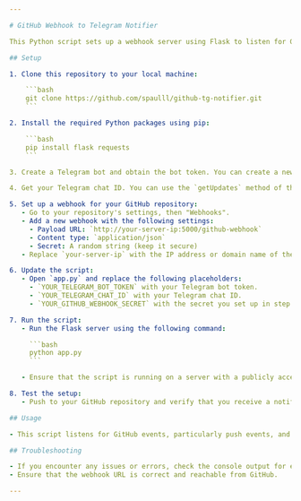 ```yaml
---

# GitHub Webhook to Telegram Notifier

This Python script sets up a webhook server using Flask to listen for GitHub events, specifically push events, and sends notifications to a Telegram account.

## Setup

1. Clone this repository to your local machine:

    ```bash
    git clone https://github.com/spaulll/github-tg-notifier.git
    ```

2. Install the required Python packages using pip:

    ```bash
    pip install flask requests
    ```

3. Create a Telegram bot and obtain the bot token. You can create a new bot and get the token from [BotFather](https://core.telegram.org/bots#how-do-i-create-a-bot).

4. Get your Telegram chat ID. You can use the `getUpdates` method of the Telegram Bot API or use a bot like `@userinfobot` to get your chat ID.

5. Set up a webhook for your GitHub repository:
   - Go to your repository's settings, then "Webhooks".
   - Add a new webhook with the following settings:
     - Payload URL: `http://your-server-ip:5000/github-webhook`
     - Content type: `application/json`
     - Secret: A random string (keep it secure)
   - Replace `your-server-ip` with the IP address or domain name of the server where you will run this script.

6. Update the script:
   - Open `app.py` and replace the following placeholders:
     - `YOUR_TELEGRAM_BOT_TOKEN` with your Telegram bot token.
     - `YOUR_TELEGRAM_CHAT_ID` with your Telegram chat ID.
     - `YOUR_GITHUB_WEBHOOK_SECRET` with the secret you set up in step 5.

7. Run the script:
   - Run the Flask server using the following command:

     ```bash
     python app.py
     ```

   - Ensure that the script is running on a server with a publicly accessible URL.

8. Test the setup:
   - Push to your GitHub repository and verify that you receive a notification on Telegram.

## Usage

- This script listens for GitHub events, particularly push events, and sends notifications to a specified Telegram chat whenever an event occurs.

## Troubleshooting

- If you encounter any issues or errors, check the console output for error messages.
- Ensure that the webhook URL is correct and reachable from GitHub.

---
```

